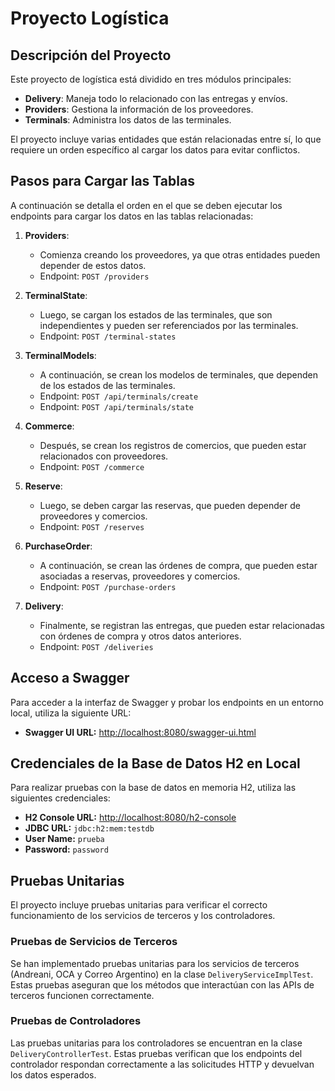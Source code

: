 # Proyecto Logística


## Descripción del Proyecto

Este proyecto de logística está dividido en tres módulos principales:

- **Delivery**: Maneja todo lo relacionado con las entregas y envíos.
- **Providers**: Gestiona la información de los proveedores.
- **Terminals**: Administra los datos de las terminales.

El proyecto incluye varias entidades que están relacionadas entre sí, lo que requiere un orden específico al cargar los datos para evitar conflictos.


## Pasos para Cargar las Tablas

A continuación se detalla el orden en el que se deben ejecutar los endpoints para cargar los datos en las tablas relacionadas:

1. **Providers**:
   - Comienza creando los proveedores, ya que otras entidades pueden depender de estos datos.
   - Endpoint: `POST /providers`

2. **TerminalState**:
   - Luego, se cargan los estados de las terminales, que son independientes y pueden ser referenciados por las terminales.
   - Endpoint: `POST /terminal-states`

3. **TerminalModels**:
   - A continuación, se crean los modelos de terminales, que dependen de los estados de las terminales.
   - Endpoint: `POST /api/terminals/create`
   - Endpoint: `POST /api/terminals/state`

4. **Commerce**:
   - Después, se crean los registros de comercios, que pueden estar relacionados con proveedores.
   - Endpoint: `POST /commerce`

5. **Reserve**:
   - Luego, se deben cargar las reservas, que pueden depender de proveedores y comercios.
   - Endpoint: `POST /reserves`

6. **PurchaseOrder**:
   - A continuación, se crean las órdenes de compra, que pueden estar asociadas a reservas, proveedores y comercios.
   - Endpoint: `POST /purchase-orders`

7. **Delivery**:
   - Finalmente, se registran las entregas, que pueden estar relacionadas con órdenes de compra y otros datos anteriores.
   - Endpoint: `POST /deliveries`


## Acceso a Swagger

Para acceder a la interfaz de Swagger y probar los endpoints en un entorno local, utiliza la siguiente URL:

- **Swagger UI URL:** [http://localhost:8080/swagger-ui.html](http://localhost:8080/swagger-ui.html)


## Credenciales de la Base de Datos H2 en Local

Para realizar pruebas con la base de datos en memoria H2, utiliza las siguientes credenciales:

- **H2 Console URL:** [http://localhost:8080/h2-console](http://localhost:8080/h2-console)
- **JDBC URL:** `jdbc:h2:mem:testdb`
- **User Name:** `prueba`
- **Password:** `password`


## Pruebas Unitarias

El proyecto incluye pruebas unitarias para verificar el correcto funcionamiento de los servicios de terceros y los controladores.

### Pruebas de Servicios de Terceros

Se han implementado pruebas unitarias para los servicios de terceros (Andreani, OCA y Correo Argentino) en la clase `DeliveryServiceImplTest`. Estas pruebas aseguran que los métodos que interactúan con las APIs de terceros funcionen correctamente.

### Pruebas de Controladores

Las pruebas unitarias para los controladores se encuentran en la clase `DeliveryControllerTest`. Estas pruebas verifican que los endpoints del controlador respondan correctamente a las solicitudes HTTP y devuelvan los datos esperados.